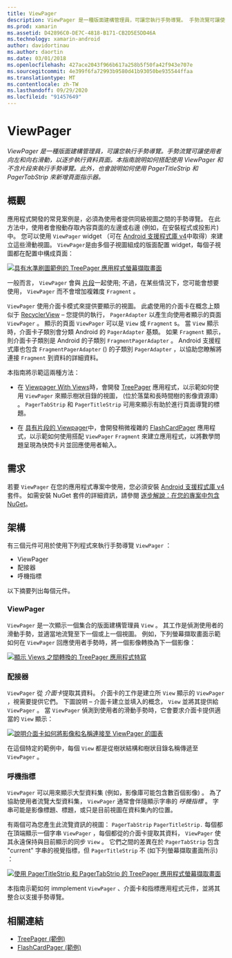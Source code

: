```yaml
---
title: ViewPager
description: ViewPager 是一種版面建構管理員，可讓您執行手勢導覽。 手勢流覽可讓使用者向左和向右滑動，以逐步執行資料頁面。 本指南說明如何搭配使用 ViewPager 和不含片段來執行手勢導覽。 此外，也會說明如何使用 PagerTitleStrip 和 PagerTabStrip 來新增頁面指示器。
ms.prod: xamarin
ms.assetid: D42896C0-DE7C-4818-B171-CB2D5E5DD46A
ms.technology: xamarin-android
author: davidortinau
ms.author: daortin
ms.date: 03/01/2018
ms.openlocfilehash: 427ace2043f966b617a258b5f50fa42f943e707e
ms.sourcegitcommit: 4e399f6fa72993b9580d41b93050be935544ffaa
ms.translationtype: MT
ms.contentlocale: zh-TW
ms.lasthandoff: 09/29/2020
ms.locfileid: "91457649"
---
```

# <a name="viewpager"></a>ViewPager

_ViewPager 是一種版面建構管理員，可讓您執行手勢導覽。手勢流覽可讓使用者向左和向右滑動，以逐步執行資料頁面。本指南說明如何搭配使用 ViewPager 和不含片段來執行手勢導覽。此外，也會說明如何使用 PagerTitleStrip 和 PagerTabStrip 來新增頁面指示器。_

## <a name="overview"></a>概觀

應用程式開發的常見案例是，必須為使用者提供同級視圖之間的手勢導覽。 在此方法中，使用者會撥動存取內容頁面的左邊或右邊 (例如，在安裝程式或投影片) 中。 您可以使用 `ViewPager` widget （可在 [Android 支援程式庫 v4](https://www.nuget.org/packages/Xamarin.Android.Support.v4/)中取得）來建立這些滑動視圖。 `ViewPager`是由多個子視圖組成的版面配置 widget，每個子視圖都在配置中構成頁面： 

[![具有水準刷圖範例的 TreePager 應用程式螢幕擷取畫面](images/01-intro-sml.png)](images/01-intro.png#lightbox)

一般而言， `ViewPager` 會與 [片段](~/android/platform/fragments/index.md)一起使用; 不過，在某些情況下，您可能會想要使用， `ViewPager` 而不會增加複雜度 `Fragment` 。

`ViewPager` 使用介面卡模式來提供要顯示的視圖。 此處使用的介面卡在概念上類似于 [RecyclerView](~/android/user-interface/layouts/recycler-view/index.md) &ndash; 您提供的執行， `PagerAdapter` 以產生向使用者顯示的頁面 `ViewPager` 。 顯示的頁面 `ViewPager` 可以是 `View` 或 `Fragment` s。 當 `View` 顯示時，介面卡子類別會分類 Android 的 `PagerAdapter` 基類。 如果 `Fragment` 顯示，則介面卡子類別是 Android 的子類別 `FragmentPagerAdapter` 。 Android 支援程式庫也包含 `FragmentPagerAdapter` () 的子類別 `PagerAdapter` ，以協助您瞭解將連接 `Fragment` 到資料的詳細資料。 

本指南將示範這兩種方法： 

- 在 [Viewpager With Views](~/android/user-interface/controls/view-pager/viewpager-and-views.md)時，會開發 [TreePager](/samples/xamarin/monodroid-samples/userinterface-treepager) 應用程式，以示範如何使用 `ViewPager` 來顯示樹狀目錄的視圖， (位於落葉和長時間樹的影像資源庫) 。 
    `PagerTabStrip`  和 `PagerTitleStrip` 可用來顯示有助於進行頁面導覽的標題。

- 在 [具有片段的 Viewpager](~/android/user-interface/controls/view-pager/viewpager-and-fragments.md)中，會開發稍微複雜的 [FlashCardPager](/samples/xamarin/monodroid-samples/userinterface-flashcardpager) 應用程式，以示範如何使用搭配 `ViewPager` `Fragment` 來建立應用程式，以將數學問題呈現為快閃卡片並回應使用者輸入。 

## <a name="requirements"></a>需求

若要 `ViewPager` 在您的應用程式專案中使用，您必須安裝 [Android 支援程式庫 v4](https://www.nuget.org/packages/Xamarin.Android.Support.v4/) 套件。 如需安裝 NuGet 套件的詳細資訊，請參閱 [逐步解說：在您的專案中包含 NuGet](/visualstudio/mac/nuget-walkthrough)。 

## <a name="architecture"></a>架構

有三個元件可用於使用下列程式來執行手勢導覽 `ViewPager` ：

- ViewPager
- 配接器
- 呼機指標

以下摘要列出每個元件。

### <a name="viewpager"></a>ViewPager

`ViewPager` 是一次顯示一個集合的版面建構管理員 `View` 。 其工作是偵測使用者的滑動手勢，並適當地流覽至下一個或上一個視圖。 例如，下列螢幕擷取畫面示範如何在 `ViewPager` 回應使用者手勢時，將一個影像轉換為下一個影像： 

[![顯示 Views 之間轉換的 TreePager 應用程式特寫](images/02-transition-sml.png)](images/02-transition.png#lightbox)

### <a name="adapter"></a>配接器

`ViewPager` 從 *介面卡*提取其資料。 介面卡的工作是建立所 `View` 顯示的 `ViewPager` ，視需要提供它們。 下圖說明 &ndash; 介面卡建立並填入的概念， `View` 並將其提供給 `ViewPager` 。 當 `ViewPager` 偵測到使用者的滑動手勢時，它會要求介面卡提供適當的 `View` 顯示： 

[![說明介面卡如何將影像和名稱連接至 ViewPager 的圖表](images/03-adapter-sml.png)](images/03-adapter.png#lightbox)

在這個特定的範例中，每個 `View` 都是從樹狀結構和樹狀目錄名稱傳遞至 `ViewPager` 。 

### <a name="pager-indicator"></a>呼機指標

`ViewPager` 可以用來顯示大型資料集 (例如，影像庫可能包含數百個影像) 。 為了協助使用者流覽大型資料集， `ViewPager` 通常會伴隨顯示字串的 *呼機指標* 。 字串可能是影像標題、標題，或只是目前視圖在資料集內的位置。 

有兩個可為您產生此流覽資訊的視圖： `PagerTabStrip` `PagerTitleStrip.` 每個都在頂端顯示一個字串 `ViewPager` ，每個都從的介面卡提取其資料， `ViewPager` 使其永遠保持與目前顯示的同步 `View` 。 它們之間的差異在於 `PagerTabStrip` 包含 "current" 字串的視覺指標，但 `PagerTitleStrip` 不 (如下列螢幕擷取畫面所示) ： 

[![使用 PagerTitleStrip 和 PagerTabStrip 的 TreePager 應用程式螢幕擷取畫面](images/04-comparison-sml.png)](images/04-comparison.png#lightbox)

本指南示範如何 immplement `ViewPager` 、介面卡和指標應用程式元件，並將其整合以支援手勢導覽。 

## <a name="related-links"></a>相關連結

- [TreePager (範例) ](/samples/xamarin/monodroid-samples/userinterface-treepager)
- [FlashCardPager (範例) ](/samples/xamarin/monodroid-samples/userinterface-flashcardpager)